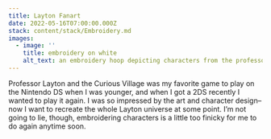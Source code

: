 ```yaml
---
title: Layton Fanart
date: 2022-05-16T07:00:00.000Z
stack: content/stack/Embroidery.md
images:
  - image: ''
    title: embroidery on white
    alt_text: an embroidery hoop depicting characters from the professor layton game
---
```


Professor Layton and the Curious Village was my favorite game to play on the Nintendo DS when I was younger, and when I got a 2DS recently I wanted to play it again. I was so impressed by the art and character design– now I want to recreate the whole Layton universe at some point. I’m not going to lie, though, embroidering characters is a little too finicky for me to do again anytime soon. 
